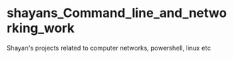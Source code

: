 # shayans_Command_line_and_networking_work
Shayan's projects related to computer networks, powershell, linux etc
